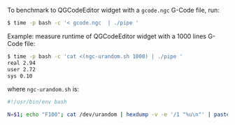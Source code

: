 To benchmark to QGCodeEditor widget with a ```gcode.ngc``` G-Code file, run:

```bash
$ time -p bash -c '< gcode.ngc  | ./pipe '
```

Example: measure runtime of QGCodeEditor widget with a 1000 lines G-Code file:

```bash
$ time -p bash -c 'cat <(ngc-urandom.sh 1000) | ./pipe '
real 2.94
user 2.72
sys 0.10
```

where ```ngc-urandom.sh``` is:

```bash
#!/usr/bin/env bash

N=$1; echo "F100"; cat /dev/urandom | hexdump -v -e '/1 "%u\n"' | paste - - -  | awk '{ print "G1 X"$1" Y"$2" Z"$3 }'|head -n $N; echo "M30"
```

